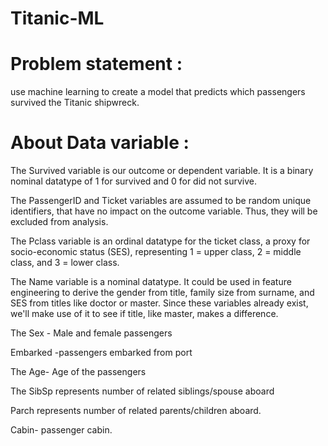 # Titanic-ML

# Problem statement :
 use machine learning to create a model that predicts which passengers survived the Titanic shipwreck.
 
 # About Data variable : 
 
 The Survived variable is our outcome or dependent variable. It is a binary nominal datatype of 1 for survived and 0 for did not survive. 
 
The PassengerID and Ticket variables are assumed to be random unique identifiers, that have no impact on the outcome variable. Thus, they will be excluded from analysis.

The Pclass variable is an ordinal datatype for the ticket class, a proxy for socio-economic status (SES), representing 1 = upper class, 2 = middle class, and 3 = lower class.

The Name variable is a nominal datatype. It could be used in feature engineering to derive the gender from title, family size from surname, and SES from titles like doctor or master. Since these variables already exist, we'll make use of it to see if title, like master, makes a difference.

The Sex - Male and female passengers

Embarked -passengers embarked from port 

The Age- Age of the passengers 


The SibSp represents number of related siblings/spouse aboard 

Parch represents number of related parents/children aboard. 

Cabin- passenger cabin.
